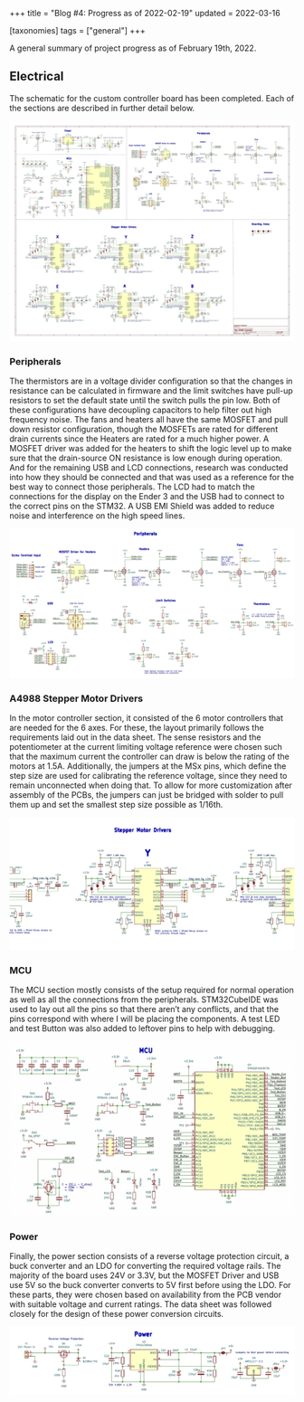 +++
title = "Blog #4: Progress as of 2022-02-19"
updated = 2022-03-16

[taxonomies]
tags = ["general"]
+++

A general summary of project progress as of February 19th, 2022.

<!-- more -->

## Electrical

The schematic for the custom controller board has been completed. Each of the
sections are described in further detail below.

![Full Electrical Schematic](/media/2022-02-19/02-23-FullSchematic.jpg)

### Peripherals
The thermistors are in a voltage divider configuration so that the changes in
resistance can be calculated in firmware and the limit switches have pull-up
resistors to set the default state until the switch pulls the pin low. Both of
these configurations have decoupling capacitors to help filter out high
frequency noise. The fans and heaters all have the same MOSFET and pull down
resistor configuration, though the MOSFETs are rated for different drain
currents since the Heaters are rated for a much higher power. A MOSFET driver
was added for the heaters to shift the logic level up to make sure that the
drain-source ON resistance is low enough during operation. And for the remaining
USB and LCD connections, research was conducted into how they should be
connected and that was used as a reference for the best way to connect those
peripherals. The LCD had to match the connections for the display on the Ender 3
and the USB had to connect to the correct pins on the STM32. A USB EMI Shield
was added to reduce noise and interference on the high speed lines.

![Peripherals Schematic](/media/2022-02-19/02-23-Peripherals.png)

### A4988 Stepper Motor Drivers
In the motor controller section, it consisted of the 6 motor controllers that
are needed for the 6 axes. For these, the layout primarily follows the
requirements laid out in the data sheet. The sense resistors and the
potentiometer at the current limiting voltage reference were chosen such that
the maximum current the controller can draw is below the rating of the motors at
1.5A. Additionally, the jumpers at the MSx pins, which define the step size are
used for calibrating the reference voltage, since they need to remain
unconnected when doing that. To allow for more customization after assembly of
the PCBs,  the jumpers can just be bridged with solder to pull them up and set
the smallest step size possible as 1/16th.

![Stepper Control Schematic](/media/2022-02-19/02-23-StepperCtrl.png)

### MCU
The MCU section mostly consists of the setup required for normal operation as
well as all the connections from the peripherals. STM32CubeIDE was used to lay
out all the pins so that there aren’t any conflicts, and that the pins
correspond with where I will be placing the components. A test LED and test
Button was also added to leftover pins to help with debugging.

![MCU Schematic](/media/2022-02-19/02-23-MCU.png)

### Power
Finally, the power section consists of a reverse voltage protection circuit, a
buck converter and an LDO for converting the required voltage rails. The
majority of the board uses 24V or 3.3V, but the MOSFET Driver and USB use 5V so
the buck converter converts to 5V first before using the LDO. For these parts,
they were chosen based on availability from the PCB vendor with suitable voltage
and current ratings. The data sheet was followed closely for the design of these
power conversion circuits.

![Power Schematic](/media/2022-02-19/02-23-Power.png)

